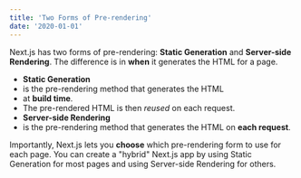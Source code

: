 ```yaml
---
title: 'Two Forms of Pre-rendering'
date: '2020-01-01'
---
```


Next.js has two forms of pre-rendering:
**Static Generation** and **Server-side Rendering**.
The difference is in **when** it generates the HTML for a page.

- **Static Generation**
- is the pre-rendering method that generates the HTML
- at **build time**.
- The pre-rendered HTML is then _reused_ on each request.
- **Server-side Rendering**
- is the pre-rendering method that generates the HTML on **each request**.

Importantly, Next.js lets you **choose** which pre-rendering form
to use for each page.
You can create a "hybrid" Next.js app by using Static Generation
for most pages and using Server-side Rendering for others.
